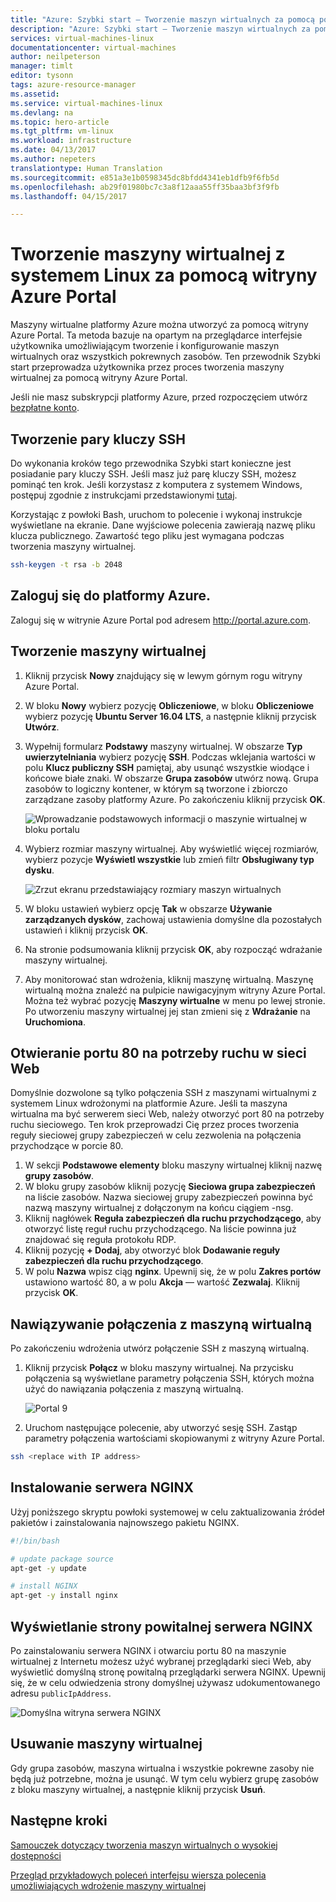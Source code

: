```yaml
---
title: "Azure: Szybki start — Tworzenie maszyn wirtualnych za pomocą portalu | Microsoft Docs"
description: "Azure: Szybki start — Tworzenie maszyn wirtualnych za pomocą portalu"
services: virtual-machines-linux
documentationcenter: virtual-machines
author: neilpeterson
manager: timlt
editor: tysonn
tags: azure-resource-manager
ms.assetid: 
ms.service: virtual-machines-linux
ms.devlang: na
ms.topic: hero-article
ms.tgt_pltfrm: vm-linux
ms.workload: infrastructure
ms.date: 04/13/2017
ms.author: nepeters
translationtype: Human Translation
ms.sourcegitcommit: e851a3e1b0598345dc8bfdd4341eb1dfb9f6fb5d
ms.openlocfilehash: ab29f01980bc7c3a8f12aaa55ff35baa3bf3f9fb
ms.lasthandoff: 04/15/2017

---
```


# <a name="create-a-linux-virtual-machine-with-the-azure-portal"></a>Tworzenie maszyny wirtualnej z systemem Linux za pomocą witryny Azure Portal

Maszyny wirtualne platformy Azure można utworzyć za pomocą witryny Azure Portal. Ta metoda bazuje na opartym na przeglądarce interfejsie użytkownika umożliwiającym tworzenie i konfigurowanie maszyn wirtualnych oraz wszystkich pokrewnych zasobów. Ten przewodnik Szybki start przeprowadza użytkownika przez proces tworzenia maszyny wirtualnej za pomocą witryny Azure Portal.

Jeśli nie masz subskrypcji platformy Azure, przed rozpoczęciem utwórz [bezpłatne konto](https://azure.microsoft.com/en-us/free/?WT.mc_id=A261C142F).

## <a name="create-ssh-key-pair"></a>Tworzenie pary kluczy SSH

Do wykonania kroków tego przewodnika Szybki start konieczne jest posiadanie pary kluczy SSH. Jeśli masz już parę kluczy SSH, możesz pominąć ten krok. Jeśli korzystasz z komputera z systemem Windows, postępuj zgodnie z instrukcjami przedstawionymi [tutaj](ssh-from-windows.md). 

Korzystając z powłoki Bash, uruchom to polecenie i wykonaj instrukcje wyświetlane na ekranie. Dane wyjściowe polecenia zawierają nazwę pliku klucza publicznego. Zawartość tego pliku jest wymagana podczas tworzenia maszyny wirtualnej.

```bash
ssh-keygen -t rsa -b 2048
```

## <a name="log-in-to-azure"></a>Zaloguj się do platformy Azure. 

Zaloguj się w witrynie Azure Portal pod adresem http://portal.azure.com.

## <a name="create-virtual-machine"></a>Tworzenie maszyny wirtualnej

1. Kliknij przycisk **Nowy** znajdujący się w lewym górnym rogu witryny Azure Portal.

2. W bloku **Nowy** wybierz pozycję **Obliczeniowe**, w bloku **Obliczeniowe** wybierz pozycję **Ubuntu Server 16.04 LTS**, a następnie kliknij przycisk **Utwórz**.

3. Wypełnij formularz **Podstawy** maszyny wirtualnej. W obszarze **Typ uwierzytelniania** wybierz pozycję **SSH**. Podczas wklejania wartości w polu **Klucz publiczny SSH** pamiętaj, aby usunąć wszystkie wiodące i końcowe białe znaki. W obszarze **Grupa zasobów** utwórz nową. Grupa zasobów to logiczny kontener, w którym są tworzone i zbiorczo zarządzane zasoby platformy Azure. Po zakończeniu kliknij przycisk **OK**.

    ![Wprowadzanie podstawowych informacji o maszynie wirtualnej w bloku portalu](./media/quick-create-portal/create-vm-portal-basic-blade.png)  

4. Wybierz rozmiar maszyny wirtualnej. Aby wyświetlić więcej rozmiarów, wybierz pozycje **Wyświetl wszystkie** lub zmień filtr **Obsługiwany typ dysku**. 

    ![Zrzut ekranu przedstawiający rozmiary maszyn wirtualnych](./media/quick-create-portal/create-linux-vm-portal-sizes.png)  

5. W bloku ustawień wybierz opcję **Tak** w obszarze **Używanie zarządzanych dysków**, zachowaj ustawienia domyślne dla pozostałych ustawień i kliknij przycisk **OK**.

6. Na stronie podsumowania kliknij przycisk **OK**, aby rozpocząć wdrażanie maszyny wirtualnej.

7. Aby monitorować stan wdrożenia, kliknij maszynę wirtualną. Maszynę wirtualną można znaleźć na pulpicie nawigacyjnym witryny Azure Portal. Można też wybrać pozycję **Maszyny wirtualne** w menu po lewej stronie. Po utworzeniu maszyny wirtualnej jej stan zmieni się z **Wdrażanie** na **Uruchomiona**.


## <a name="open-port-80-for-web-traffic"></a>Otwieranie portu 80 na potrzeby ruchu w sieci Web 

Domyślnie dozwolone są tylko połączenia SSH z maszynami wirtualnymi z systemem Linux wdrożonymi na platformie Azure. Jeśli ta maszyna wirtualna ma być serwerem sieci Web, należy otworzyć port 80 na potrzeby ruchu sieciowego. Ten krok przeprowadzi Cię przez proces tworzenia reguły sieciowej grupy zabezpieczeń w celu zezwolenia na połączenia przychodzące w porcie 80.

1. W sekcji **Podstawowe elementy** bloku maszyny wirtualnej kliknij nazwę **grupy zasobów**.
2. W bloku grupy zasobów kliknij pozycję **Sieciowa grupa zabezpieczeń** na liście zasobów. Nazwa sieciowej grupy zabezpieczeń powinna być nazwą maszyny wirtualnej z dołączonym na końcu ciągiem -nsg.
3. Kliknij nagłówek **Reguła zabezpieczeń dla ruchu przychodzącego**, aby otworzyć listę reguł ruchu przychodzącego. Na liście powinna już znajdować się reguła protokołu RDP.
4. Kliknij pozycję **+ Dodaj**, aby otworzyć blok **Dodawanie reguły zabezpieczeń dla ruchu przychodzącego**.
5. W polu **Nazwa** wpisz ciąg **nginx**. Upewnij się, że w polu **Zakres portów** ustawiono wartość 80, a w polu **Akcja** — wartość **Zezwalaj**. Kliknij przycisk **OK**.


## <a name="connect-to-virtual-machine"></a>Nawiązywanie połączenia z maszyną wirtualną

Po zakończeniu wdrożenia utwórz połączenie SSH z maszyną wirtualną.

1. Kliknij przycisk **Połącz** w bloku maszyny wirtualnej. Na przycisku połączenia są wyświetlane parametry połączenia SSH, których można użyć do nawiązania połączenia z maszyną wirtualną.

    ![Portal 9](./media/quick-create-portal/portal-quick-start-9.png) 

2. Uruchom następujące polecenie, aby utworzyć sesję SSH. Zastąp parametry połączenia wartościami skopiowanymi z witryny Azure Portal.

```bash 
ssh <replace with IP address>
```

## <a name="install-nginx"></a>Instalowanie serwera NGINX

Użyj poniższego skryptu powłoki systemowej w celu zaktualizowania źródeł pakietów i zainstalowania najnowszego pakietu NGINX. 

```bash 
#!/bin/bash

# update package source
apt-get -y update

# install NGINX
apt-get -y install nginx
```

## <a name="view-the-ngix-welcome-page"></a>Wyświetlanie strony powitalnej serwera NGINX

Po zainstalowaniu serwera NGINX i otwarciu portu 80 na maszynie wirtualnej z Internetu możesz użyć wybranej przeglądarki sieci Web, aby wyświetlić domyślną stronę powitalną przeglądarki serwera NGINX. Upewnij się, że w celu odwiedzenia strony domyślnej używasz udokumentowanego adresu `publicIpAddress`. 

![Domyślna witryna serwera NGINX](./media/quick-create-cli/nginx.png) 
## <a name="delete-virtual-machine"></a>Usuwanie maszyny wirtualnej

Gdy grupa zasobów, maszyna wirtualna i wszystkie pokrewne zasoby nie będą już potrzebne, można je usunąć. W tym celu wybierz grupę zasobów z bloku maszyny wirtualnej, a następnie kliknij przycisk **Usuń**.

## <a name="next-steps"></a>Następne kroki

[Samouczek dotyczący tworzenia maszyn wirtualnych o wysokiej dostępności](create-cli-complete.md?toc=%2fazure%2fvirtual-machines%2flinux%2ftoc.json)

[Przegląd przykładowych poleceń interfejsu wiersza polecenia umożliwiających wdrożenie maszyny wirtualnej](../windows/cli-samples.md?toc=%2fazure%2fvirtual-machines%2flinux%2ftoc.json)

